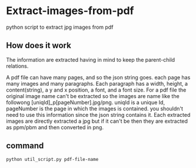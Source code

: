 # Extract-images-from-pdf
python script to extract jpg images from pdf

## How does it work
The information are extracted having in mind to keep the parent-child relations.

A pdf file can have many pages, and so the json string goes. each page has many images and many paragraphs.
Each paragraph has a width, height, a content(string), a y and x position, a font, and a font size.
For a pdf file the original image name can't be extracted so the images are name like the followong [uniqId]_p[pageNumber].jpg/png. uniqId is a unique Id, pageNumber is the page in which the images is contained. you shouldn't need to use this information since the json string contains it.
Each extracted images are directly extracted a jpg but if it can't be then they are extracted as ppm/pbm and then converted in png.

## command
    python util_script.py pdf-file-name
